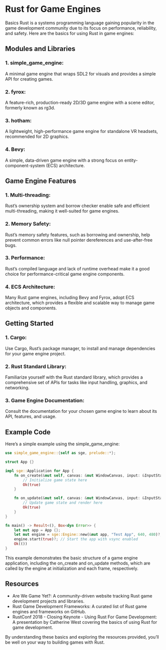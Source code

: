 # Rust for Game Engines
Basics
Rust is a systems programming language gaining popularity in the game development community due to its focus on performance, reliability, and safety. Here are the basics for using Rust in game engines:

## Modules and Libraries

### 1. simple_game_engine: 
A minimal game engine that wraps SDL2 for visuals and provides a simple API for creating games.

### 2. fyrox: 
A feature-rich, production-ready 2D/3D game engine with a scene editor, formerly known as rg3d.

### 3. hotham: 
A lightweight, high-performance game engine for standalone VR headsets, recommended for 2D graphics.

### 4. Bevy: 
A simple, data-driven game engine with a strong focus on entity-component-system (ECS) architecture.

## Game Engine Features

### 1. Multi-threading: 
Rust’s ownership system and borrow checker enable safe and efficient multi-threading, making it well-suited for game engines.

### 2. Memory Safety: 
Rust’s memory safety features, such as borrowing and ownership, help prevent common errors like null pointer dereferences and use-after-free bugs.

### 3. Performance: 
Rust’s compiled language and lack of runtime overhead make it a good choice for performance-critical game engine components.

### 4. ECS Architecture: 
Many Rust game engines, including Bevy and Fyrox, adopt ECS architecture, which provides a flexible and scalable way to manage game objects and components.

## Getting Started

### 1. Cargo: 
Use Cargo, Rust’s package manager, to install and manage dependencies for your game engine project.

### 2. Rust Standard Library: 
Familiarize yourself with the Rust standard library, which provides a comprehensive set of APIs for tasks like input handling, graphics, and networking.

### 3. Game Engine Documentation: 
Consult the documentation for your chosen game engine to learn about its API, features, and usage.

## Example Code

Here’s a simple example using the simple_game_engine:

```rust
use simple_game_engine::{self as sge, prelude::*};

struct App {}

impl sge::Application for App {
    fn on_create(&mut self, canvas: &mut WindowCanvas, input: &InputState) -> sge::ApplicationResult {
        // Initialize game state here
        Ok(true)
    }

    fn on_update(&mut self, canvas: &mut WindowCanvas, input: &InputState, elapsed_time: f64) -> sge::ApplicationResult {
        // Update game state and render here
        Ok(true)
    }
}

fn main() -> Result<(), Box<dyn Error>> {
    let mut app = App {};
    let mut engine = sge::Engine::new(&mut app, "Test App", 640, 480)?;
    engine.start(true)?; // Start the app with vsync enabled
    Ok(())
}
```

This example demonstrates the basic structure of a game engine application, including the on_create and on_update methods, which are called by the engine at initialization and each frame, respectively.

## Resources

- Are We Game Yet?: A community-driven website tracking Rust game development projects and libraries.
- Rust Game Development Frameworks: A curated list of Rust game engines and frameworks on GitHub.
- RustConf 2018 - Closing Keynote - Using Rust For Game Development: A presentation by Catherine West covering the basics of using Rust for game development.

By understanding these basics and exploring the resources provided, you’ll be well on your way to building games with Rust.

